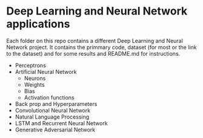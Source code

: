 # Deep Learning and Neural Network applications 


Each folder on this repo contains a different Deep Learning and Neural Network project. It contains the primmary code, dataset (for most or the link to the dataset) and for some results and README.md for instructions. 

- Perceptrons 
- Artificial Neural Network
  - Neurons
  - Weights
  - Bias
  - Activation functions  
- Back prop and Hyperparameters
- Convolutional Neural Network
- Natural Language Processing
- LSTM and Recurrent Neural Network
- Generative Adversarial Network 

